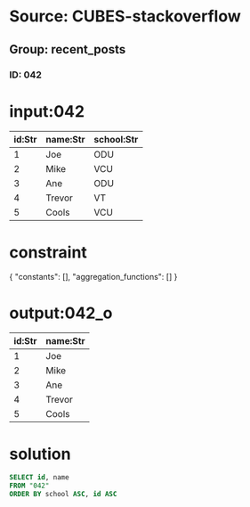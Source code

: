 # Source: CUBES-stackoverflow
## Group: recent_posts
### ID: 042

# input:042

| id:Str | name:Str | school:Str |
|---|---|---|
| 1 | Joe | ODU |
| 2 | Mike | VCU |
| 3 | Ane | ODU |
| 4 | Trevor | VT |
| 5 | Cools | VCU |

# constraint

{
  "constants": [],
  "aggregation_functions": []
}

# output:042_o

| id:Str | name:Str |
|---|---|
| 1 | Joe |
| 2 | Mike |
| 3 | Ane |
| 4 | Trevor |
| 5 | Cools |

# solution

```sql
SELECT id, name
FROM "042"
ORDER BY school ASC, id ASC

```
